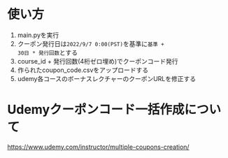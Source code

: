 # 使い方

1. main.pyを実行
2. クーポン発行日は<code>2022/9/7 0:00(PST)</code>を基準に<code>基準 + 30日 * 発行回数</code>とする
4. course_id + 発行回数(4桁ゼロ埋め)でクーポンコード発行
5. 作られたcoupon_code.csvをアップロードする
6. udemy各コースのボーナスレクチャーのクーポンURLを修正する

# Udemyクーポンコード一括作成について

https://www.udemy.com/instructor/multiple-coupons-creation/
